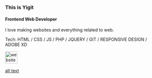 ### This is Yigit
#### Frontend Web Developer
I love making websites and everything related to web.

Tech: HTML / CSS / JS / PHP / JQUERY / GIT / RESPONSIVE DESIGN / ADOBE XD


[<img src='https://cdn.jsdelivr.net/npm/simple-icons@3.0.1/icons/icloud.svg' alt='website' height='40'>](https://yigits.online)  

[alt text](https://www.markdownguide.org/assets/images/tux.png)
